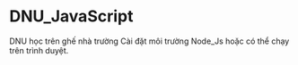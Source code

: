 # DNU_JavaScript
DNU    học trên  ghế nhà trường
 Cài đặt môi  trường  Node_Js hoặc  có thể  chạy trên  trình duyệt.
